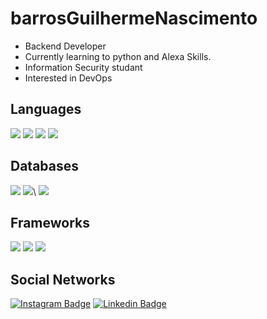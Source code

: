 # barrosGuilhermeNascimento

- Backend Developer
- Currently learning to python and Alexa Skills.
- Information Security studant
- Interested in DevOps

## Languages
 <img src="https://img.shields.io/badge/Python-14354C?style=for-the-badge&logo=python&logoColor=white"/>
 <img src="https://img.shields.io/badge/HTML5-E34F26?style=for-the-badge&logo=html5&logoColor=white"/>
 <img src="https://img.shields.io/badge/JavaScript-323330?style=for-the-badge&logo=javascript&logoColor=F7DF1E"/>
 <img src="https://img.shields.io/badge/C%23-239120?style=for-the-badge&logo=c-sharp&logoColor=white">

## Databases
<img src="https://img.shields.io/badge/MySQL-00000F?style=for-the-badge&logo=mysql&logoColor=white"/>
<img src="https://img.shields.io/badge/MongoDB-4EA94B?style=for-the-badge&logo=mongodb&logoColor=white"/>\
<img src="https://img.shields.io/badge/Microsoft%20SQL%20Sever-CC2927?style=for-the-badge&logo=microsoft%20sql%20server&logoColor=white"/>

## Frameworks
<img src="https://img.shields.io/badge/Node.js-43853D?style=for-the-badge&logo=node-dot-js&logoColor=white"/>
<img src="https://img.shields.io/badge/npm-CB3837?style=for-the-badge&logo=npm&logoColor=white"/>
<img src="https://img.shields.io/badge/Yarn-2C8EBB?style=for-the-badge&logo=yarn&logoColor=white"/>

## Social Networks

[![Instagram Badge](https://img.shields.io/badge/-barros._guilherme-purple?style=flat-square&logo=instagram&logoColor=white&link=https://www.instagram.com/barros._guilherme/)](https://www.instagram.com/barros._guilherme/)
[![Linkedin Badge](https://img.shields.io/badge/-barrosGuilherme-blue?style=flat-square&logo=Linkedin&logoColor=white&link=https://www.linkedin.com/in/guilherme-barros-marins-do-nascimento-0b8915197/)](https://www.linkedin.com/in/guilherme-barros-marins-do-nascimento-0b8915197/)

